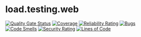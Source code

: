# load.testing.web

[![Quality Gate Status](https://sonarcloud.io/api/project_badges/measure?project=Raven390_load.testing.web&metric=alert_status)](https://sonarcloud.io/summary/new_code?id=Raven390_load.testing.web)   [![Coverage](https://sonarcloud.io/api/project_badges/measure?project=Raven390_load.testing.web&metric=coverage)](https://sonarcloud.io/summary/new_code?id=Raven390_load.testing.web)  [![Reliability Rating](https://sonarcloud.io/api/project_badges/measure?project=Raven390_load.testing.web&metric=reliability_rating)](https://sonarcloud.io/summary/new_code?id=Raven390_load.testing.web)  [![Bugs](https://sonarcloud.io/api/project_badges/measure?project=Raven390_load.testing.web&metric=bugs)](https://sonarcloud.io/summary/new_code?id=Raven390_load.testing.web)  [![Code Smells](https://sonarcloud.io/api/project_badges/measure?project=Raven390_load.testing.web&metric=code_smells)](https://sonarcloud.io/summary/new_code?id=Raven390_load.testing.web)    [![Security Rating](https://sonarcloud.io/api/project_badges/measure?project=Raven390_load.testing.web&metric=security_rating)](https://sonarcloud.io/summary/new_code?id=Raven390_load.testing.web)    [![Lines of Code](https://sonarcloud.io/api/project_badges/measure?project=Raven390_load.testing.web&metric=ncloc)](https://sonarcloud.io/summary/new_code?id=Raven390_load.testing.web)